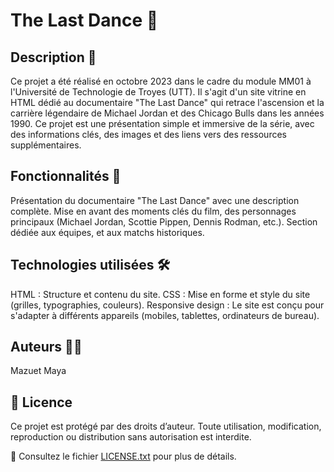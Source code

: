 # The Last Dance 🏀

## Description 📌
Ce projet a été réalisé en octobre 2023 dans le cadre du module MM01 à l'Université de Technologie de Troyes (UTT). Il s'agit d'un site vitrine en HTML dédié au documentaire "The Last Dance" qui retrace l'ascension et la carrière légendaire de Michael Jordan et des Chicago Bulls dans les années 1990. Ce projet est une présentation simple et immersive de la série, avec des informations clés, des images et des liens vers des ressources supplémentaires.

## Fonctionnalités 🎯
Présentation du documentaire "The Last Dance" avec une description complète.
Mise en avant des moments clés du film, des personnages principaux (Michael Jordan, Scottie Pippen, Dennis Rodman, etc.).
Section dédiée aux équipes, et aux matchs historiques.

## Technologies utilisées 🛠
HTML : Structure et contenu du site.
CSS : Mise en forme et style du site (grilles, typographies, couleurs).
Responsive design : Le site est conçu pour s'adapter à différents appareils (mobiles, tablettes, ordinateurs de bureau).

## Auteurs 🧑‍💻
Mazuet Maya

## 📜 Licence  
Ce projet est protégé par des droits d’auteur. Toute utilisation, modification, reproduction ou distribution sans autorisation est interdite.  

🔗 Consultez le fichier [LICENSE.txt](LICENSE.txt) pour plus de détails.  
